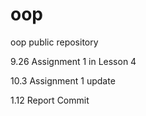 # oop
oop public repository

9.26
Assignment 1 in Lesson 4

10.3
Assignment 1 update

1.12
Report Commit